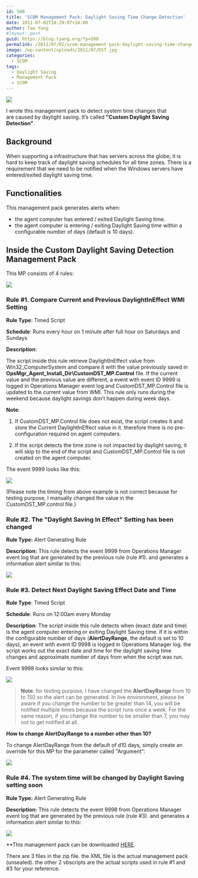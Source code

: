 ```yaml
---
id: 580
title: 'SCOM Management Pack: Daylight Saving Time Change Detection'
date: 2011-07-02T18:29:07+10:00
author: Tao Yang
#layout: post
guid: https://blog.tyang.org/?p=580
permalink: /2011/07/02/scom-management-pack-daylight-saving-time-change-detection/
image: /wp-content/uploads/2011/07/DST.jpg
categories:
  - SCOM
tags:
  - Daylight Saving
  - Management Pack
  - SCOM
---
```

![](https://blog.tyang.org/wp-content/uploads/2011/07/DST.jpg)

I wrote this management pack to detect system time changes that are caused by daylight saving. It’s called **"Custom Daylight Saving Detection"**.

## Background

When supporting a infrastructure that has servers across the globe, it is hard to keep track of daylight saving schedules for all time zones. There is a requirement that we need to be notified when the Windows servers have entered/exited daylight saving time.

## Functionalities

This management pack generates alerts when:

* the agent computer has entered / exited Daylight Saving time.
* the agent computer is entering / exiting Daylight Saving time within a configurable number of days (default is 10 days).

## Inside the Custom Daylight Saving Detection Management Pack

This MP consists of 4 rules:

![](https://blog.tyang.org/wp-content/uploads/2011/07/image.png)


### Rule #1. Compare Current and Previous DaylightInEffect WMI Setting

**Rule Type**: Timed Script

**Schedule**: Runs every hour on 1 minute after full hour on Saturdays and Sundays

**Description**:

The script inside this rule retrieve DaylightInEffect value from Win32_ComputerSystem and compare it with the value previously saved in **OpsMgr_Agent_Install_Dir\CustomDST_MP.Control** file. If the current value and the previous value are different, a event with event ID 9999 is logged in Operations Manager event log and CustomDST_MP.Control file is updated to the current value from WMI. This rule only runs during the weekend because daylight savings don’t happen during week days.

**Note**:

1. If CustomDST_MP.Control file does not exist, the script creates it and store the Current DaylightInEffect value in it. therefore there is no pre-configuration required on agent computers.

2. If the script detects the time zone is not impacted by daylight saving, it will skip to the end of the script and CustomDST_MP.Control file is not created on the agent computer.

The event 9999 looks like this:

![](https://blog.tyang.org/wp-content/uploads/2011/07/image1.png)

(Please note the timing from above example is not correct because for testing purpose, I manually changed the value in the CustomDST_MP.control file.)

### Rule #2. The "Daylight Saving In Effect" Setting has been changed

**Rule Type:** Alert Generating Rule

**Description:** This rule detects the event 9999 from Operations Manager event log that are generated by the previous rule (rule #1). and generates a information alert similar to this:

![](https://blog.tyang.org/wp-content/uploads/2011/07/image2.png)

### Rule #3. Detect Next Daylight Saving Effect Date and Time

**Rule Type**: Timed Script

**Schedule**: Runs on 12:00am every Monday

**Description**: The script inside this rule detects when (exact date and time) is the agent computer entering or exiting Daylight Saving time. if it is within the configurable number of days (**AlertDayRange**, the default is set to 10 days), an event with event ID 9998 is logged in Operations Manager log. the script works out the exact date and time for the daylight saving time changes and approximate number of days from when the script was run.

Event 9998 looks similar to this:

![](https://blog.tyang.org/wp-content/uploads/2011/07/image3.png)

> **Note**: for testing purpose, I have changed the **AlertDayRange** from 10 to 150 so the alert can be generated. In live environment, please be aware if you change the number to be greater than 14, you will be notified multiple times because the script runs once a week. For the same reason, if you change the number to be smaller than 7, you may not to get notified at all.

**How to change AlertDayRange to a number other than 10?**

To change AlertDayRange from the default of d10 days, simply create an override for this MP for the parameter called "Argument":

![](https://blog.tyang.org/wp-content/uploads/2011/07/image4.png)

### Rule #4. The system time will be changed by Daylight Saving setting soon

**Rule Type:** Alert Generating Rule

**Description:** This rule detects the event 9998 from Operations Manager event log that are generated by the previous rule (rule #3). and generates a information alert similar to this:

![](https://blog.tyang.org/wp-content/uploads/2011/07/image5.png)

**This management pack can be downloaded [HERE](https://blog.tyang.org/wp-content/uploads/2011/07/Daylight_Saving_MP.zip).

There are 3 files in the zip file. the XML file is the actual management pack (unsealed). the other 2 vbscripts are the actual scripts used in rule #1 and #3 for your reference.